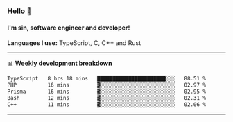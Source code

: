 ### Hello 👋
#### I'm sin, software engineer and developer!

**Languages I use:** TypeScript, C, C++ and Rust

---
📊 **Weekly development breakdown**

<!--START_SECTION:waka-->

```txt
TypeScript   8 hrs 18 mins   ██████████████████████░░░   88.51 %
PHP          16 mins         ▓░░░░░░░░░░░░░░░░░░░░░░░░   02.97 %
Prisma       16 mins         ▓░░░░░░░░░░░░░░░░░░░░░░░░   02.95 %
Bash         12 mins         ▓░░░░░░░░░░░░░░░░░░░░░░░░   02.31 %
C++          11 mins         ▓░░░░░░░░░░░░░░░░░░░░░░░░   02.06 %
```

<!--END_SECTION:waka-->

---
